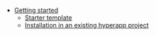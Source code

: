 - [Getting started](#getting-started)
  - [Starter template](#🚀-starter-template)
  - [Installation in an existing hyperapp project](#installation-in-an-existing-hyperapp-project)
